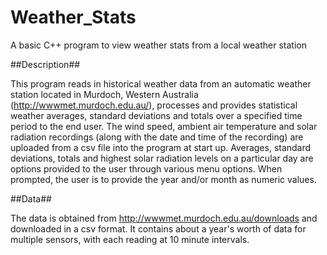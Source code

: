 # Weather_Stats
A basic C++ program to view weather stats from a local weather station

##Description##

This program reads in historical weather data from an automatic weather station located in Murdoch, Western Australia (http://wwwmet.murdoch.edu.au/), processes and provides statistical weather averages, standard deviations and totals over a specified time period to the end user. The wind speed, ambient air temperature and solar radiation recordings (along with the date and time of the recording) are uploaded from a csv file into the program at start up. Averages, standard deviations, totals and highest solar radiation levels on a particular day are options provided to the user through various menu options. When prompted, the user is to provide the year and/or month as numeric values.

##Data##

The data is obtained from http://wwwmet.murdoch.edu.au/downloads and downloaded in a csv format. It contains about a year's worth of data for multiple sensors, with each reading at 10 minute intervals. 
